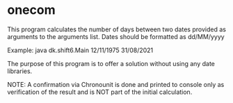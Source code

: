 # onecom

This program calculates the number of days between two dates provided as
arguments to the arguments list. Dates should be formatted as dd/MM/yyyy

Example: java dk.shift6.Main 12/11/1975 31/08/2021

The purpose of this program is to offer a solution without using any
date libraries.

NOTE: A confirmation via Chronounit is done and printed to console only as
verification of the result and is NOT part of the initial calculation.
